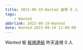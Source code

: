 ```yaml
---
title: 2023-09-19-Wanted 違規 0 人
tags:
    - Wanted
abbrlink: 2023-09-19-Wanted
date: Wanted-2023-09-19 12:00:00
---
```

Wanted 板 [板規連結](https://www.ptt.cc/bbs/Wanted/M.1608829773.A.D3B.html)
昨天違規 0 人
